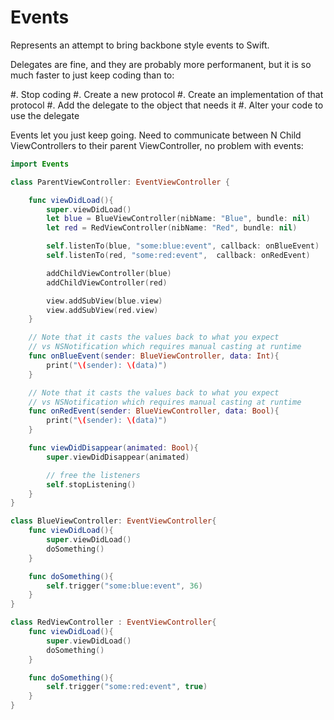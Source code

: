 # Events

Represents an attempt to bring backbone style events to Swift.

Delegates are fine, and they are probably more performanent, but
it is so much faster to just keep coding than to:

#. Stop coding
#. Create a new protocol
#. Create an implementation of that protocol
#. Add the delegate to the object that needs it
#. Alter your code to use the delegate


Events let you just keep going. Need to communicate between N
Child ViewControllers to their parent ViewController, no problem with
events:

```swift
import Events

class ParentViewController: EventViewController {

    func viewDidLoad(){
        super.viewDidLoad()
        let blue = BlueViewController(nibName: "Blue", bundle: nil)
        let red = RedViewController(nibName: "Red", bundle: nil)

        self.listenTo(blue, "some:blue:event", callback: onBlueEvent)
        self.listenTo(red, "some:red:event",  callback: onRedEvent)

        addChildViewController(blue)
        addChildViewController(red)

        view.addSubView(blue.view)
        view.addSubView(red.view)
    }

    // Note that it casts the values back to what you expect
    // vs NSNotification which requires manual casting at runtime
    func onBlueEvent(sender: BlueViewController, data: Int){
        print("\(sender): \(data)")
    }

    // Note that it casts the values back to what you expect
    // vs NSNotification which requires manual casting at runtime
    func onRedEvent(sender: BlueViewController, data: Bool){
        print("\(sender): \(data)")
    }

    func viewDidDisappear(animated: Bool){
        super.viewDidDisappear(animated)

        // free the listeners
        self.stopListening()
    }
}

class BlueViewController: EventViewController{
    func viewDidLoad(){
        super.viewDidLoad()
        doSomething()
    }

    func doSomething(){
        self.trigger("some:blue:event", 36)
    }
}

class RedViewController : EventViewController{
    func viewDidLoad(){
        super.viewDidLoad()
        doSomething()
    }

    func doSomething(){
        self.trigger("some:red:event", true)
    }
}
```
